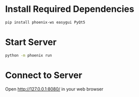 # Install Required Dependencies
```bash
pip install phoenix-ws easygui PyQt5
```

# Start Server
```bash
python -m phoenix run
```

# Connect to Server
Open http://127.0.0.1:8080/ in your web browser